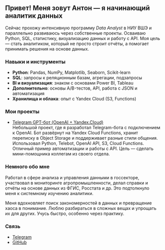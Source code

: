 ## Привет! Меня зовут Антон — я начинающий аналитик данных

Сейчас прохожу интенсивную программу *Data Analyst* в НИУ ВШЭ и параллельно развиваюсь через собственные проекты. Осваиваю Python, SQL, статистику, визуализацию данных и работу с API. Моя цель — стать аналитиком, который не просто строит отчёты, а помогает принимать решения на основе данных.

###  Навыки и инструменты

- **Python**: Pandas, NumPy, Matplotlib, Seaborn, Scikit-learn  
- **SQL**: запросы к реляционным базам, агрегации, подзапросы  
- **BI и визуализация**: знаком с основами Power BI, Tableau  
- **Дополнительно**: основы A/B-тестов, API, работа с JSON и автоматизация  
- **Хранилища и облака**: опыт с Yandex Cloud (S3, Functions)

###  Мои проекты

- [Telegram GPT-бот (OpenAI + Yandex.Cloud)](https://github.com/antgursky/telegram_bot_api_gpt)  
  Небольшой проект, где я разработал Telegram-бота с подключением к OpenAI. Бот развёрнут на Yandex Cloud Functions, хранит переписку в Object Storage и поддерживает разные стили общения. Использовал Python, Telebot, OpenAI API, S3, Cloud Functions. Отличный пример автоматизации и работы с API. Цель — сделать мини-помощника коллегам из своего отдела.



###  Немного обо мне

Работал в сфере анализа и управления данными в госсекторе, участвовал в мониторинге агропромышленности, делал справки и отчёты на основе данных из ФГИС, Росстата и др. Это подтолкнуло меня к системному изучению аналитики.

Меня вдохновляет поиск закономерностей в данных и превращение хаоса в понимание. Люблю разбираться в сложных вещах и упрощать их для других. Учусь быстро, особенно через практику.

###  Связь

- [Telegram](https://t.me/anton_gurskiy)  
- [GitHub](https://github.com/antgursky)  



